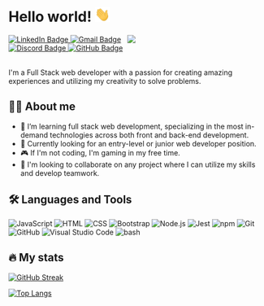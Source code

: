 # Hello world! <img src="https://raw.githubusercontent.com/ABSphreak/ABSphreak/master/gifs/Hi.gif" width="30px">

<img align='right' src='https://art.pixilart.com/sr2712ab0b35ecd.gif' width='270'>

<a href="https://www.linkedin.com/in/gabriel-moises-alves">
  <img src="https://img.shields.io/badge/LinkedIn-0077B5?style=flat-square&logo=linkedin&logoColor=white" alt="LinkedIn Badge">
</a>
<a href="mailto:gabrielmoisesalves18@gmail.com">
  <img src="https://img.shields.io/badge/Gmail-D14836?style=flat-square&logo=gmail&logoColor=white" alt="Gmail Badge">
</a>
<a href="discordapp.com/users/413372727781621771">
  <img src="https://img.shields.io/badge/Discord-%235865F2.svg?style=flat-square&logo=discord&logoColor=white" alt="Discord Badge">
</a>
<a href="https://github.com/gabrielmoisesa">
  <img src="https://img.shields.io/badge/github-%23121011.svg?style=flat-square&logo=github&logoColor=white" alt="GitHub Badge">
</a>


<br> <!-- Add this line for separation -->
I'm a Full Stack web developer with a passion for creating amazing experiences and utilizing my creativity to solve problems.
## 👨‍💻 About me
- 🌱 I’m learning full stack web development, specializing in the most in-demand technologies across both front and back-end development. 
- 👀 Currently looking for an entry-level or junior web developer position.
- 🎮 If I'm not coding, I'm gaming in my free time.
- 💞️ I'm looking to collaborate on any project where I can utilize my skills and develop teamwork.
## 🛠️ Languages and Tools
<div>
  <img width="50" src="https://user-images.githubusercontent.com/25181517/117447155-6a868a00-af3d-11eb-9cfe-245df15c9f3f.png" alt="JavaScript" title="JavaScript"/>
  <img width="50" src="https://user-images.githubusercontent.com/25181517/192158954-f88b5814-d510-4564-b285-dff7d6400dad.png" alt="HTML" title="HTML"/>
  <img width="50" src="https://user-images.githubusercontent.com/25181517/183898674-75a4a1b1-f960-4ea9-abcb-637170a00a75.png" alt="CSS" title="CSS"/>
  <img width="50" src="https://user-images.githubusercontent.com/25181517/183898054-b3d693d4-dafb-4808-a509-bab54cf5de34.png" alt="Bootstrap" title="Bootstrap"/>
  <img width="50" src="https://user-images.githubusercontent.com/25181517/183568594-85e280a7-0d7e-4d1a-9028-c8c2209e073c.png" alt="Node.js" title="Node.js"/>
  <img width="50" src="https://user-images.githubusercontent.com/25181517/187955005-f4ca6f1a-e727-497b-b81b-93fb9726268e.png" alt="Jest" title="Jest"/>
  <img width="50" src="https://user-images.githubusercontent.com/25181517/121401671-49102800-c959-11eb-9f6f-74d49a5e1774.png" alt="npm" title="npm"/>
  <img width="50" src="https://user-images.githubusercontent.com/25181517/192108372-f71d70ac-7ae6-4c0d-8395-51d8870c2ef0.png" alt="Git" title="Git"/>
  <img width="50" src="https://user-images.githubusercontent.com/25181517/192108374-8da61ba1-99ec-41d7-80b8-fb2f7c0a4948.png" alt="GitHub" title="GitHub"/>
  <img width="50" src="https://user-images.githubusercontent.com/25181517/192108891-d86b6220-e232-423a-bf5f-90903e6887c3.png" alt="Visual Studio Code" title="Visual Studio Code"/>
  <img width="50" src="https://user-images.githubusercontent.com/25181517/192158606-7c2ef6bd-6e04-47cf-b5bc-da2797cb5bda.png" alt="bash" title="bash"/>
</div>

## 🔥 My stats
[![GitHub Streak](https://streak-stats.demolab.com/?user=gabrielmoisesa&theme=dark&hide_border=true&background=222831)](https://git.io/streak-stats)

[![Top Langs](https://github-readme-stats.vercel.app/api/top-langs/?username=gabrielmoisesa&layout=compact&bg_color=222831&hide_border=true&text_color=e6edf3)](https://github.com/anuraghazra/github-readme-stats)

<!---
gabrielmoisesa/gabrielmoisesa is a ✨ special ✨ repository because its `README.md` (this file) appears on your GitHub profile.
You can click the Preview link to take a look at your changes.
--->
